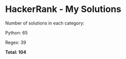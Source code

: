 # HackerRank - My Solutions

Number of solutions in each category:

Python: 65

Regex: 39

**Total: 104**

